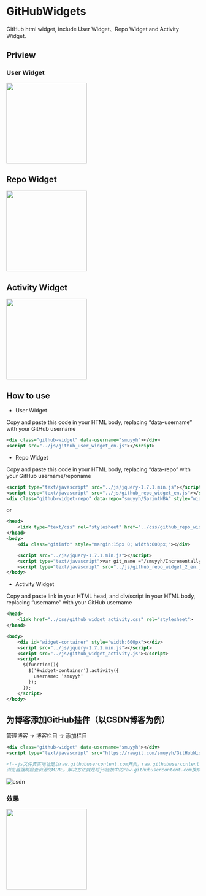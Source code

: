 # GitHubWidgets
GitHub html widget, include User Widget、Repo Widget and Activity Widget.

## Priview
### User Widget
<img src="https://github.com/smuyyh/GitHubWidgets/blob/master/screenshot/github_user_1.png?raw=true" width=210/>

## Repo Widget
<img src="https://github.com/smuyyh/GitHubWidgets/blob/master/screenshot/github_repo_1.png?raw=true" width=210/>

## Activity Widget
<img src="https://github.com/smuyyh/GitHubWidgets/blob/master/screenshot/github_activity_1.png?raw=true" width=210/>

## How to use
- User Widget

Copy and paste this code in your HTML body, replacing “data-username” with your GitHub username
```xml
<div class="github-widget" data-username="smuyyh"></div>
<script src="../js/github_user_widget_en.js"></script>
```

- Repo Widget

Copy and paste this code in your HTML body, replacing “data-repo” with your GitHub username/reponame
```xml
<script type="text/javascript" src="../js/jquery-1.7.1.min.js"></script>
<script type="text/javascript" src="../js/github_repo_widget_en.js"></script>
<div class="github-widget-repo" data-repo="smuyyh/SprintNBA" style="width:600px"></div>
```
or
```xml
<head>
    <link type="text/css" rel="stylesheet" href="../css/github_repo_widget_2.css"/>
</head>
<body>
    <div class="gitinfo" style="margin:15px 0; width:600px;"></div>

    <script src="../js/jquery-1.7.1.min.js"></script>
    <script type="text/javascript">var git_name ="/smuyyh/IncrementallyUpdate"</script>
    <script type="text/javascript" src="../js/github_repo_widget_2_en.js"></script>
</body>
```

- Activity Widget

Copy and paste link in your HTML head, and div/script in your HTML body, replacing “username” with your GitHub username
```xml
<head>
    <link href="../css/github_widget_activity.css" rel="stylesheet">
</head>

<body>
    <div id="widget-container" style="width:600px"></div>
    <script src="../js/jquery-1.7.1.min.js"></script>
    <script src="../js/github_widget_activity.js"></script>
    <script>
      $(function(){
        $('#widget-container').activity({
          username: 'smuyyh'
        });
      });
    </script>
</body>
```

## 为博客添加GitHub挂件（以CSDN博客为例）
管理博客 -> 博客栏目 -> 添加栏目
```xml
<div class="github-widget" data-username="smuyyh"></div>
<script type="text/javascript" src="https://rawgit.com/smuyyh/GitHubWidgets/master/js/github_user_widget_en.js"></script>

<!--js文件真实地址是以raw.githubusercontent.com开头，raw.githubusercontent.com在Response中设置了X-Content-Type-Options:nosniff ，
浏览器强制检查资源的MIME。解决方法就是将js链接中的raw.githubusercontent.com换成rawgit.com。  -->
```
![csdn](https://github.com/smuyyh/GitHubWidgets/blob/master/screenshot/csdn_widget_1.png?raw=true)

### 效果

<img src="https://github.com/smuyyh/GitHubWidgets/blob/master/screenshot/csdn_widget_2.png?raw=true" width=210/>
